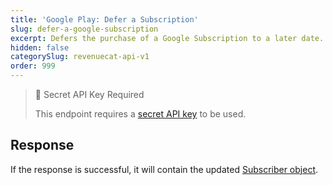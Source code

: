 ```yaml
---
title: 'Google Play: Defer a Subscription'
slug: defer-a-google-subscription
excerpt: Defers the purchase of a Google Subscription to a later date.
hidden: false
categorySlug: revenuecat-api-v1
order: 999
---
```

> 🚧 Secret API Key Required
> 
> This endpoint requires a [secret API key](doc:authentication) to be used.

## Response

If the response is successful, it will contain the updated [Subscriber object](ref:subscribers#the-subscriber-object).